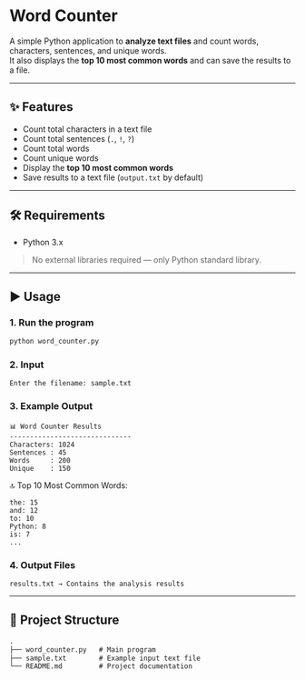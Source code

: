 # Word Counter

A simple Python application to **analyze text files** and count words, characters, sentences, and unique words.  
It also displays the **top 10 most common words** and can save the results to a file.

---

## ✨ Features

- Count total characters in a text file  
- Count total sentences (`.`, `!`, `?`)  
- Count total words  
- Count unique words  
- Display the **top 10 most common words**  
- Save results to a text file (`output.txt` by default)  

---

## 🛠 Requirements

- Python 3.x  
> No external libraries required — only Python standard library.

---

## ▶️ Usage

### 1. Run the program
```bash
python word_counter.py
```

### 2. Input
```backtick
Enter the filename: sample.txt
```

### 3. Example Output
```backtick
📊 Word Counter Results
------------------------------
Characters: 1024
Sentences : 45
Words     : 200
Unique    : 150
```

🔝 Top 10 Most Common Words:
```backtick
the: 15
and: 12
to: 10
Python: 8
is: 7
...
```

### 4. Output Files
```backtick
results.txt → Contains the analysis results
```

---
## 📂 Project Structure

```markdown
.
├── word_counter.py   # Main program
├── sample.txt        # Example input text file
└── README.md         # Project documentation
```
